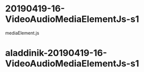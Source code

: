 # 20190419-16-VideoAudioMediaElementJs-s1
mediaElement.js
# aladdinik-20190419-16-VideoAudioMediaElementJs-s1
